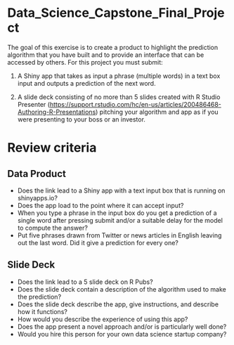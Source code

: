 # Data_Science_Capstone_Final_Project

The goal of this exercise is to create a product to highlight the prediction algorithm that you have built and to provide an interface that can be accessed by others. For this project you must submit:

1. A Shiny app that takes as input a phrase (multiple words) in a text box input and outputs a prediction of the next word.

2. A slide deck consisting of no more than 5 slides created with R Studio Presenter (https://support.rstudio.com/hc/en-us/articles/200486468-Authoring-R-Presentations) pitching your algorithm and app as if you were presenting to your boss or an investor.


# Review criteria
 
## Data Product

- Does the link lead to a Shiny app with a text input box that is running on shinyapps.io?
- Does the app load to the point where it can accept input?
- When you type a phrase in the input box do you get a prediction of a single word after pressing submit and/or a suitable delay for the model to compute the answer?
- Put five phrases drawn from Twitter or news articles in English leaving out the last word. Did it give a prediction for every one?

## Slide Deck

- Does the link lead to a 5 slide deck on R Pubs?
- Does the slide deck contain a description of the algorithm used to make the prediction?
- Does the slide deck describe the app, give instructions, and describe how it functions?
- How would you describe the experience of using this app?
- Does the app present a novel approach and/or is particularly well done?
- Would you hire this person for your own data science startup company?
